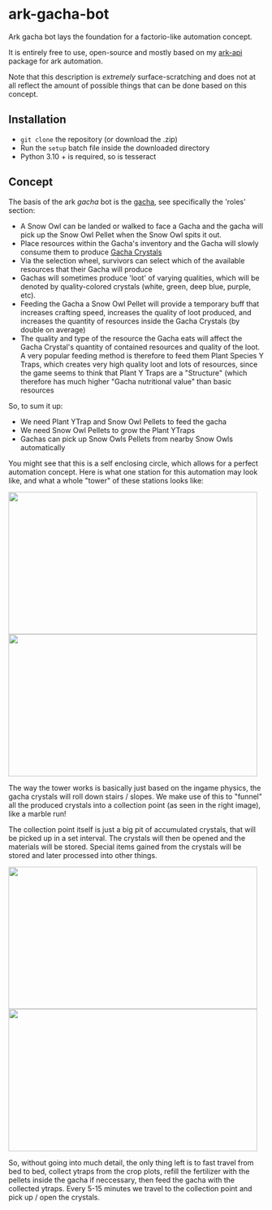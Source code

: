 # ark-gacha-bot
Ark gacha bot lays the foundation for a factorio-like automation concept. 

It is entirely free to use, open-source and mostly based on my [ark-api](https://github.com/kennyhml/ark-api) package for ark automation.

Note that this description is *extremely* surface-scratching and does not at all reflect the amount of possible things that can be done based on this concept.


## Installation
- `git clone` the repository (or download the .zip)
- Run the `setup` batch file inside the downloaded directory
- Python 3.10 + is required, so is tesseract


## Concept
The basis of the ark *gacha* bot is the [gacha](https://ark.fandom.com/wiki/Gacha), see specifically the 'roles' section:
- A Snow Owl can be landed or walked to face a Gacha and the gacha will pick up the Snow Owl Pellet when the Snow Owl spits it out.
- Place resources within the Gacha's inventory and the Gacha will slowly consume them to produce [Gacha Crystals](https://ark.fandom.com/wiki/Gacha_Crystal_(Extinction))
- Via the selection wheel, survivors can select which of the available resources that their Gacha will produce
- Gachas will sometimes produce 'loot' of varying qualities, which will be denoted by quality-colored crystals (white, green, deep blue, purple, etc).
- Feeding the Gacha a Snow Owl Pellet will provide a temporary buff that increases crafting speed, increases the quality of loot produced, and increases the quantity of resources inside the Gacha Crystals (by double on average)
- The quality and type of the resource the Gacha eats will affect the Gacha Crystal's quantity of contained resources and quality of the loot. A very popular feeding method is therefore to feed them Plant Species Y Traps, which creates very high quality loot and lots of resources, since the game seems to think that Plant Y Traps are a "Structure" (which therefore has much higher "Gacha nutritional value" than basic resources

So, to sum it up:
- We need Plant YTrap and Snow Owl Pellets to feed the gacha
- We need Snow Owl Pellets to grow the Plant YTraps
- Gachas can pick up Snow Owls Pellets from nearby Snow Owls automatically

You might see that this is a self enclosing circle, which allows for a perfect automation concept.
Here is what one station for this automation may look like, and what a whole "tower" of these stations looks like:

<p float="left">
  <img src="https://user-images.githubusercontent.com/106347478/224790835-17d64719-bec5-4b8b-bae6-743a74698283.png" width="490" height="280" />
  <img src="https://user-images.githubusercontent.com/106347478/224791277-51998652-5184-4c4d-b917-bcba2f9d11a3.png" width="490" height="280" />
</p>

The way the tower works is basically just based on the ingame physics, the gacha crystals will roll down stairs / slopes.
We make use of this to "funnel" all the produced crystals into a collection point (as seen in the right image), like a marble run!

The collection point itself is just a big pit of accumulated crystals, that will be picked up in a set interval. The crystals will then be opened and the materials will be stored. Special items gained from the crystals will be stored and later processed into other things.
<p float="left">

  <img src="https://user-images.githubusercontent.com/106347478/224799043-454308d0-7ce6-4c0f-9077-b4e1e461ae3f.png" width="490" height="280" />
  <img src="https://user-images.githubusercontent.com/106347478/224799575-97fc068f-5161-4e95-aac7-3971c5e4e9c4.png" width="490" height="280" />
</p>

So, without going into much detail, the only thing left is to fast travel from bed to bed, collect ytraps from the crop plots, refill the fertilizer with the pellets inside the gacha if neccessary, then feed the gacha with the collected ytraps. Every 5-15 minutes we travel to the collection point and pick up / open the crystals.
